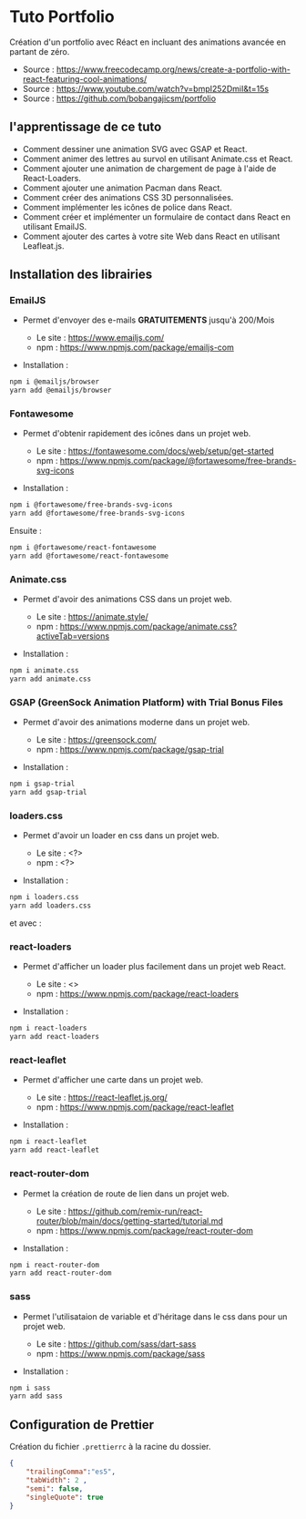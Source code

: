 # Tuto Portfolio

Création d'un portfolio avec Réact en incluant des animations avancée en partant de zéro.

- Source : <https://www.freecodecamp.org/news/create-a-portfolio-with-react-featuring-cool-animations/>
- Source : <https://www.youtube.com/watch?v=bmpI252DmiI&t=15s>
- Source : <https://github.com/bobangajicsm/portfolio>
  

## l'apprentissage de ce tuto

- Comment dessiner une animation SVG avec GSAP et React.
- Comment animer des lettres au survol en utilisant Animate.css et React.
- Comment ajouter une animation de chargement de page à l'aide de React-Loaders.
- Comment ajouter une animation Pacman dans React.
- Comment créer des animations CSS 3D personnalisées.
- Comment implémenter les icônes de police dans React.
- Comment créer et implémenter un formulaire de contact dans React en utilisant EmailJS.
- Comment ajouter des cartes à votre site Web dans React en utilisant Leafleat.js.

## Installation des librairies

### EmailJS

- Permet d'envoyer des e-mails **GRATUITEMENTS** jusqu'à 200/Mois

  - Le site : <https://www.emailjs.com/>
  - npm : <https://www.npmjs.com/package/emailjs-com>

- Installation :
  
``` bash
npm i @emailjs/browser
yarn add @emailjs/browser
```

### Fontawesome

- Permet d'obtenir rapidement des icônes dans un projet web.

  - Le site : <https://fontawesome.com/docs/web/setup/get-started>
  - npm : <https://www.npmjs.com/package/@fortawesome/free-brands-svg-icons>

- Installation :
  
``` bash
npm i @fortawesome/free-brands-svg-icons
yarn add @fortawesome/free-brands-svg-icons
```

Ensuite :

``` bash
npm i @fortawesome/react-fontawesome
yarn add @fortawesome/react-fontawesome
```

### Animate.css

- Permet d'avoir des animations CSS dans un projet web.

  - Le site : <https://animate.style/>
  - npm : <https://www.npmjs.com/package/animate.css?activeTab=versions>

- Installation :
  
``` bash
npm i animate.css
yarn add animate.css
```

### GSAP (GreenSock Animation Platform) with Trial Bonus Files

- Permet d'avoir des animations moderne dans un projet web.

  - Le site : <https://greensock.com/>
  - npm : <https://www.npmjs.com/package/gsap-trial>

- Installation :
  
``` bash
npm i gsap-trial
yarn add gsap-trial
```

### loaders.css

- Permet d'avoir un loader en css dans un projet web.

  - Le site : <?>
  - npm : <?>

- Installation :
  
``` bash
npm i loaders.css
yarn add loaders.css
```

et avec :

### react-loaders

- Permet d'afficher un loader plus facilement dans un projet web React.

  - Le site : <>
  - npm : <https://www.npmjs.com/package/react-loaders>

- Installation :
  
``` bash
npm i react-loaders
yarn add react-loaders
```

### react-leaflet

- Permet d'afficher une carte dans un projet web.

  - Le site : <https://react-leaflet.js.org/>
  - npm : <https://www.npmjs.com/package/react-leaflet>

- Installation :
  
``` bash
npm i react-leaflet
yarn add react-leaflet
```

### react-router-dom

- Permet la création de route de lien dans un projet web.

  - Le site : <https://github.com/remix-run/react-router/blob/main/docs/getting-started/tutorial.md>
  - npm : <https://www.npmjs.com/package/react-router-dom>

- Installation :
  
``` bash
npm i react-router-dom
yarn add react-router-dom
```

### sass

- Permet l'utilisataion de variable et d'héritage dans le css dans pour un projet web.

  - Le site : <https://github.com/sass/dart-sass>
  - npm : <https://www.npmjs.com/package/sass>

- Installation :
  
``` bash
npm i sass
yarn add sass
```

## Configuration de Prettier

Création du fichier `.prettierrc` à la racine du dossier.

```json
{
    "trailingComma":"es5",
    "tabWidth": 2 ,
    "semi": false,
    "singleQuote": true
}
```